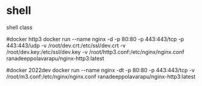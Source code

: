 # shell
shell class


#docker http3
docker run --name nginx -d -p 80:80 -p 443:443/tcp -p 443:443/udp -v /root/dev.crt:/etc/ssl/dev.crt -v /root/dev.key:/etc/ssl/dev.key -v /root/http3.conf:/etc/nginx/nginx.conf ranadeeppolavarapu/nginx-http3:latest

#docker 2022dev
docker run --name nginx -dt -p 80:80 -p 443:443/tcp -v /root/m3.conf:/etc/nginx/nginx.conf ranadeeppolavarapu/nginx-http3:latest
